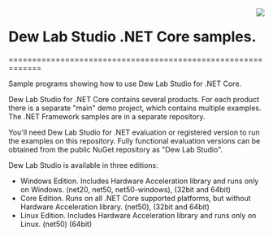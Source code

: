 <a href="https://www.dewresearch.com/products/mtxvec/mtxvec-for-delphi-c-builder">
<img align="right" src="https://www.dewresearch.com/templates/yootheme/cache/mtxvex-icon-ef5151c5.png">
</a>  

# Dew Lab Studio .NET Core samples.
=============================================================
  
Sample programs showing how to use Dew Lab Studio for .NET Core. 

Dew Lab Studio for .NET Core contains several products. For each product there is a separate "main" demo project, which contains multiple examples. The .NET Framework samples are in a separate repository.

You'll need Dew Lab Studio for .NET evaluation or registered version to run the examples on this repository. Fully functional evaluation versions can be obtained from the public NuGet repository as "Dew Lab Studio". 

Dew Lab Studio is available in three editions:

* Windows Edition. Includes Hardware Acceleration library and runs only on Windows. (net20, net50, net50-windows), (32bit and 64bit)
* Core Edition. Runs on all .NET Core supported platforms, but without Hardware Acceleration library. (net50), (32bit and 64bit)
* Linux Edition. Includes Hardware Acceleration library and runs only on Linux. (net50) (64bit)
